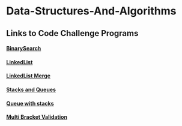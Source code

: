 # Data-Structures-And-Algorithms

## Links to Code Challenge Programs

#### [BinarySearch](https://github.com/IanGifford261/Data-Structures-And-Algorithms/tree/master/Code-Challenges/BinarySearch)

#### [LinkedList](https://github.com/IanGifford261/Data-Structures-And-Algorithms/tree/master/Code-Challenges/LinkedList/LinkedList)

#### [LinkedList Merge](https://github.com/IanGifford261/Data-Structures-And-Algorithms/tree/master/Code-Challenges/LL_merge)

#### [Stacks and Queues](https://github.com/IanGifford261/Data-Structures-And-Algorithms/tree/master/Code-Challenges/StacksanQueues)

#### [Queue with stacks](https://github.com/IanGifford261/Data-Structures-And-Algorithms/tree/master/Code-Challenges/QueueWithStacks)

#### [Multi Bracket Validation](https://github.com/IanGifford261/Data-Structures-And-Algorithms/tree/master/Code-Challenges/MultiBracketValidation)
